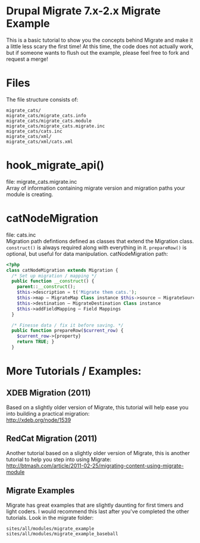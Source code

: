 # Drupal Migrate 7.x-2.x Migrate Example
This is a basic tutorial to show you the concepts behind Migrate and make it a little less scary the first time! At this time, the code does not actually work, but if someone wants to flush out the example, please feel free to fork and request a merge!  

# Files
The file structure consists of:  
```
migrate_cats/  
migrate_cats/migrate_cats.info  
migrate_cats/migrate_cats.module  
migrate_cats/migrate_cats.migrate.inc  
migrate_cats/cats.inc  
migrate_cats/xml/  
migrate_cats/xml/cats.xml  
```

# hook_migrate_api()
file: migrate_cats.migrate.inc  
Array of information containing migrate version and migration paths your module is creating.  

# catNodeMigration
file: cats.inc  
Migration path defintions defined as classes that extend the Migration class. ```construct()``` is always required along with everything in it. ```prepareRow()``` is optional, but useful for data manipulation. catNodeMigration path:  
```PHP
<?php
class catNodeMigration extends Migration {
  /* Set up migration / mapping */
  public function __construct() {
    parent::__construct();
    $this->description = t('Migrate them cats.');
    $this->map – MigrateMap Class instance $this->source – MigrateSource Class instance
    $this->destination – MigrateDestination Class instance
    $this->addFieldMapping – Field Mappings
  }

  /* Finesse data / fix it before saving. */
  public function prepareRow($current_row) {
    $current_row->{property}
    return TRUE; }
  }
```

# More Tutorials / Examples:  
## XDEB Migration (2011)  
Based on a slightly older version of Migrate, this tutorial will help ease you into building a practical migration:  
http://xdeb.org/node/1539  

## RedCat Migration (2011)  
Another tutorial based on a slightly older version of Migrate, this is another tutorial to help you step into using Migrate:  
http://btmash.com/article/2011-02-25/migrating-content-using-migrate-module

## Migrate Examples
Migrate has great examples that are slightly daunting for first timers and light coders. I would recommend this last after you've completed the other tutorials. Look in the migrate folder:  
```
sites/all/modules/migrate_example  
sites/all/modules/migrate_example_baseball  
```
